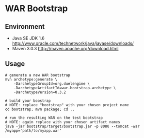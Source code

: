 WAR Bootstrap
=============

Environment
-----------

- Java SE JDK 1.6
	http://www.oracle.com/technetwork/java/javase/downloads/
- Maven 3.0.3
	http://maven.apache.org/download.html

Usage
-----

	# generate a new WAR bootstrap
	mvn archetype:generate \
		-DarchetypeGroupId=org.duelengine \
		-DarchetypeArtifactId=war-bootstrap-archetype \
		-DarchetypeVersion=0.3.2

	# build your boostrap
	# NOTE: replace "bootstrap" with your chosen project name
	cd bootstrap; mvn package; cd ..

	# run the resulting WAR on the test bootstrap
	# NOTE: again replace with your chosen artifact names
	java -jar bootstrap/target/bootstrap.jar -p 8080 --tomcat -war /myapp='path/to/myapp.war'
